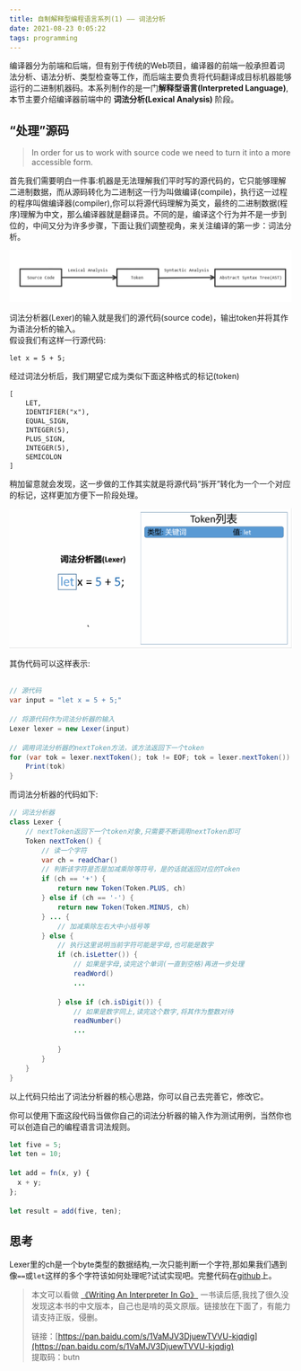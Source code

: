 ```yaml
---
title: 自制解释型编程语言系列(1) —— 词法分析
date: 2021-08-23 0:05:22
tags: programming
---
```



编译器分为前端和后端，但有别于传统的Web项目，编译器的前端一般承担着词法分析、语法分析、类型检查等工作，而后端主要负责将代码翻译成目标机器能够运行的二进制机器码。本系列制作的是一门**解释型语言(Interpreted Language)**,本节主要介绍编译器前端中的 **词法分析(Lexical Analysis)** 阶段。  
  

## “处理”源码
> In order for us to work with source code we need to turn it into a more accessible form.  
  

首先我们需要明白一件事:机器是无法理解我们平时写的源代码的，它只能够理解二进制数据，而从源码转化为二进制这一行为叫做编译(compile)，执行这一过程的程序叫做编译器(compiler),你可以将源代码理解为英文，最终的二进制数据(程序)理解为中文，那么编译器就是翻译员。不同的是，编译这个行为并不是一步到位的，中间又分为许多步骤，下面让我们调整视角，来关注编译的第一步：词法分析。  
   
![词法分析和语法分析](./lexing/hpzS7q.png)

词法分析器(Lexer)的输入就是我们的源代码(source code)，输出token并将其作为语法分析的输入。  
假设我们有这样一行源代码:
```
let x = 5 + 5;
```
经过词法分析后，我们期望它成为类似下面这种格式的标记(token)
```
[ 
    LET, 
    IDENTIFIER("x"), 
    EQUAL_SIGN, 
    INTEGER(5), 
    PLUS_SIGN, 
    INTEGER(5), 
    SEMICOLON 
]
```
稍加留意就会发现，这一步做的工作其实就是将源代码“拆开”转化为一个一个对应的标记，这样更加方便下一阶段处理。  

![词法分析器工作示意图](./lexing/h9pghV.gif)  

其伪代码可以这样表示:
```java

// 源代码
var input = "let x = 5 + 5;"

// 将源代码作为词法分析器的输入
Lexer lexer = new Lexer(input)

// 调用词法分析器的nextToken方法，该方法返回下一个token
for (var tok = lexer.nextToken(); tok != EOF; tok = lexer.nextToken()) {
    Print(tok)
}
```

而词法分析器的代码如下:

```java
// 词法分析器
class Lexer {
    // nextToken返回下一个token对象,只需要不断调用nextToken即可
    Token nextToken() {
        // 读一个字符
        var ch = readChar()
        // 判断该字符是否是加减乘除等符号，是的话就返回对应的Token
        if (ch == '+') {
            return new Token(Token.PLUS, ch)
        } else if (ch == '-') {
            return new Token(Token.MINUS, ch)
        } ... {
            // 加减乘除左右大中小括号等
        } else {
            // 执行这里说明当前字符可能是字母,也可能是数字
            if (ch.isLetter()) {
                // 如果是字母,读完这个单词(一直到空格)再进一步处理
                readWord()
                ...  
                
            } else if (ch.isDigit()) {
                // 如果是数字同上,读完这个数字,将其作为整数对待
                readNumber()
                ...

            }
        }
    }
}
```  
以上代码只给出了词法分析器的核心思路，你可以自己去完善它，修改它。

你可以使用下面这段代码当做你自己的词法分析器的输入作为测试用例，当然你也可以创造自己的编程语言词法规则。  
```javascript
let five = 5;
let ten = 10;

let add = fn(x, y) {
  x + y;
};

let result = add(five, ten);
```

## 思考
Lexer里的ch是一个byte类型的数据结构,一次只能判断一个字符,那如果我们遇到像`==`或`let`这样的多个字符该如何处理呢?试试实现吧。完整代码在[github](https://github.com/kimmosc2/monkey-interpreter/blob/master/lexer/lexer.go#L45)上。


> 本文可以看做 [《Writing An Interpreter In Go》](https://compilerbook.com/) 一书读后感,我找了很久没发现这本书的中文版本，自己也是啃的英文原版。链接放在下面了，有能力请支持正版，侵删。  
>   
> 链接：[https://pan.baidu.com/s/1VaMJV3DjuewTVVU-kjqdig](https://pan.baidu.com/s/1VaMJV3DjuewTVVU-kjqdig)   
提取码：butn